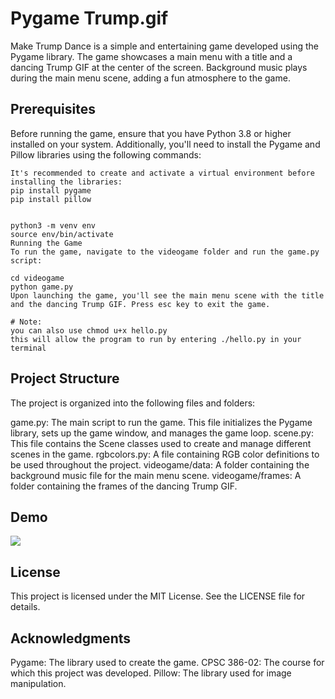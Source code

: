 # Pygame Trump.gif

Make Trump Dance is a simple and entertaining game developed using the Pygame library. The game showcases a main menu with a title and a dancing Trump GIF at the center of the screen. Background music plays during the main menu scene, adding a fun atmosphere to the game.

## Prerequisites

Before running the game, ensure that you have Python 3.8 or higher installed on your system. Additionally, you'll need to install the Pygame and Pillow libraries using the following commands:

```
It's recommended to create and activate a virtual environment before installing the libraries:
pip install pygame
pip install pillow


python3 -m venv env
source env/bin/activate
Running the Game
To run the game, navigate to the videogame folder and run the game.py script:

cd videogame
python game.py
Upon launching the game, you'll see the main menu scene with the title and the dancing Trump GIF. Press esc key to exit the game.

# Note:
you can also use chmod u+x hello.py
this will allow the program to run by entering ./hello.py in your terminal
```

## Project Structure

The project is organized into the following files and folders:

game.py: The main script to run the game. This file initializes the Pygame library, sets up the game window, and manages the game loop.
scene.py: This file contains the Scene classes used to create and manage different scenes in the game.
rgbcolors.py: A file containing RGB color definitions to be used throughout the project.
videogame/data: A folder containing the background music file for the main menu scene.
videogame/frames: A folder containing the frames of the dancing Trump GIF.

## Demo

![](./videogame/data/demo.gif)

## License

This project is licensed under the MIT License. See the LICENSE file for details.

## Acknowledgments

Pygame: The library used to create the game.
CPSC 386-02: The course for which this project was developed.
Pillow: The library used for image manipulation.
